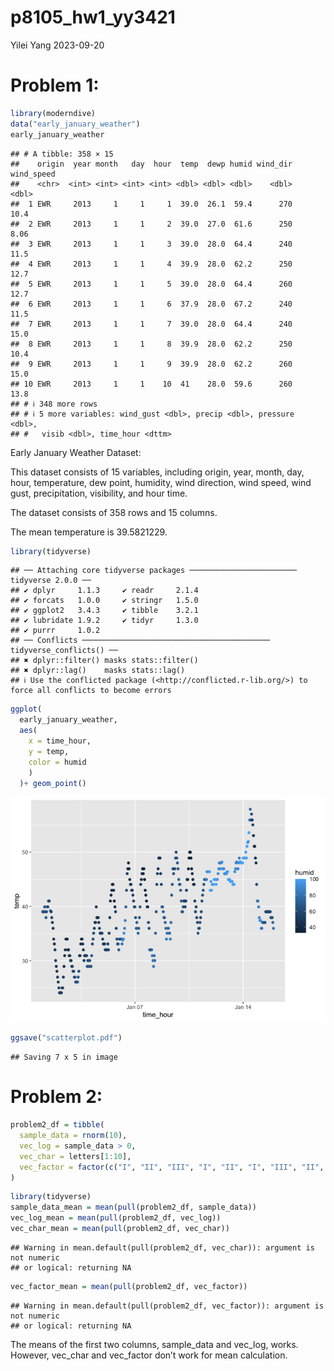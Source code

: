p8105_hw1_yy3421
================
Yilei Yang
2023-09-20

# Problem 1:

``` r
library(moderndive)
data("early_january_weather")
early_january_weather
```

    ## # A tibble: 358 × 15
    ##    origin  year month   day  hour  temp  dewp humid wind_dir wind_speed
    ##    <chr>  <int> <int> <int> <int> <dbl> <dbl> <dbl>    <dbl>      <dbl>
    ##  1 EWR     2013     1     1     1  39.0  26.1  59.4      270      10.4 
    ##  2 EWR     2013     1     1     2  39.0  27.0  61.6      250       8.06
    ##  3 EWR     2013     1     1     3  39.0  28.0  64.4      240      11.5 
    ##  4 EWR     2013     1     1     4  39.9  28.0  62.2      250      12.7 
    ##  5 EWR     2013     1     1     5  39.0  28.0  64.4      260      12.7 
    ##  6 EWR     2013     1     1     6  37.9  28.0  67.2      240      11.5 
    ##  7 EWR     2013     1     1     7  39.0  28.0  64.4      240      15.0 
    ##  8 EWR     2013     1     1     8  39.9  28.0  62.2      250      10.4 
    ##  9 EWR     2013     1     1     9  39.9  28.0  62.2      260      15.0 
    ## 10 EWR     2013     1     1    10  41    28.0  59.6      260      13.8 
    ## # ℹ 348 more rows
    ## # ℹ 5 more variables: wind_gust <dbl>, precip <dbl>, pressure <dbl>,
    ## #   visib <dbl>, time_hour <dttm>

Early January Weather Dataset:

This dataset consists of 15 variables, including origin, year, month,
day, hour, temperature, dew point, humidity, wind direction, wind speed,
wind gust, precipitation, visibility, and hour time.

The dataset consists of 358 rows and 15 columns.

The mean temperature is 39.5821229.

``` r
library(tidyverse)
```

    ## ── Attaching core tidyverse packages ──────────────────────── tidyverse 2.0.0 ──
    ## ✔ dplyr     1.1.3     ✔ readr     2.1.4
    ## ✔ forcats   1.0.0     ✔ stringr   1.5.0
    ## ✔ ggplot2   3.4.3     ✔ tibble    3.2.1
    ## ✔ lubridate 1.9.2     ✔ tidyr     1.3.0
    ## ✔ purrr     1.0.2     
    ## ── Conflicts ────────────────────────────────────────── tidyverse_conflicts() ──
    ## ✖ dplyr::filter() masks stats::filter()
    ## ✖ dplyr::lag()    masks stats::lag()
    ## ℹ Use the conflicted package (<http://conflicted.r-lib.org/>) to force all conflicts to become errors

``` r
ggplot(
  early_january_weather, 
  aes(
    x = time_hour, 
    y = temp,
    color = humid
    )
  )+ geom_point()
```

![](p8105_hw1_yy3421_files/figure-gfm/scatterplot-1.png)<!-- -->

``` r
ggsave("scatterplot.pdf")
```

    ## Saving 7 x 5 in image

# Problem 2:

``` r
problem2_df = tibble(
  sample_data = rnorm(10),
  vec_log = sample_data > 0,
  vec_char = letters[1:10],
  vec_factor = factor(c("I", "II", "III", "I", "II", "I", "III", "II", "I", "III")),
)
```

``` r
library(tidyverse)
sample_data_mean = mean(pull(problem2_df, sample_data))
vec_log_mean = mean(pull(problem2_df, vec_log))
vec_char_mean = mean(pull(problem2_df, vec_char))
```

    ## Warning in mean.default(pull(problem2_df, vec_char)): argument is not numeric
    ## or logical: returning NA

``` r
vec_factor_mean = mean(pull(problem2_df, vec_factor))
```

    ## Warning in mean.default(pull(problem2_df, vec_factor)): argument is not numeric
    ## or logical: returning NA

The means of the first two columns, sample_data and vec_log, works.
However, vec_char and vec_factor don’t work for mean calculation.
